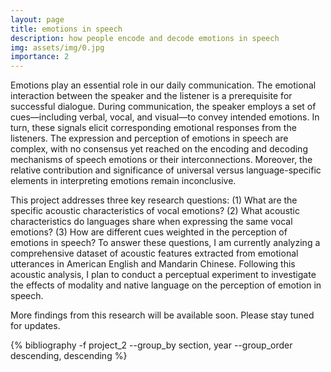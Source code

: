 ```yaml
---
layout: page
title: emotions in speech
description: how people encode and decode emotions in speech
img: assets/img/0.jpg
importance: 2
---
```


Emotions play an essential role in our daily communication. The emotional interaction between the speaker and the listener is a prerequisite for successful dialogue. During communication, the speaker employs a set of cues—including verbal, vocal, and visual—to convey intended emotions. In turn, these signals elicit corresponding emotional responses from the listeners. The expression and perception of emotions in speech are complex, with no consensus yet reached on the encoding and decoding mechanisms of speech emotions or their interconnections. Moreover, the relative contribution and significance of universal versus language-specific elements in interpreting emotions remain inconclusive.

This project addresses three key research questions: (1) What are the specific acoustic characteristics of vocal emotions? (2) What acoustic characteristics do languages share when expressing the same vocal emotions? (3) How are different cues weighted in the perception of emotions in speech? To answer these questions, I am currently analyzing a comprehensive dataset of acoustic features extracted from emotional utterances in American English and Mandarin Chinese. Following this acoustic analysis, I plan to conduct a perceptual experiment to investigate the effects of modality and native language on the perception of emotion in speech.

More findings from this research will be available soon. Please stay tuned for updates. 


<div class="publications">

{% bibliography -f project_2 --group_by section, year --group_order descending, descending %}

</div>